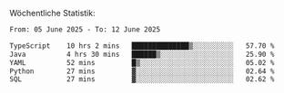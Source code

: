 
Wöchentliche Statistik:
<!--START_SECTION:waka-->

```txt
From: 05 June 2025 - To: 12 June 2025

TypeScript    10 hrs 2 mins   ██████████████▒░░░░░░░░░░   57.70 %
Java          4 hrs 30 mins   ██████▒░░░░░░░░░░░░░░░░░░   25.90 %
YAML          52 mins         █▒░░░░░░░░░░░░░░░░░░░░░░░   05.02 %
Python        27 mins         ▓░░░░░░░░░░░░░░░░░░░░░░░░   02.64 %
SQL           27 mins         ▓░░░░░░░░░░░░░░░░░░░░░░░░   02.62 %
```

<!--END_SECTION:waka-->
